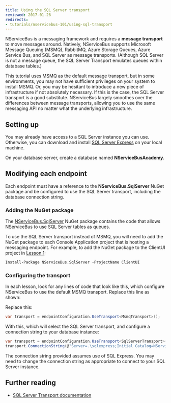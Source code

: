 ```yaml
---
title: Using the SQL Server transport
reviewed: 2017-01-26
redirects:
- tutorials/nservicebus-101/using-sql-transport
---
```


NServiceBus is a messaging framework and requires a **message transport** to move messages around. Natively, NServiceBus supports Microsoft Message Queuing (MSMQ), RabbitMQ, Azure Storage Queues, Azure Service Bus, and SQL Server as message transports. (Although SQL Server is not a message queue, the SQL Server Transport emulates queues within database tables.)

This tutorial uses MSMQ as the default message transport, but in some environments, you may not have sufficient privileges on your system to install MSMQ. Or, you may be hesitant to introduce a new piece of infrastructure if not absolutely necessary. If this is the case, the SQL Server transport is a good substitute. NServiceBus largely smoothes over the differences between message transports, allowing you to use the same messaging API no matter what the underlying infrastructure.


## Setting up

You may already have access to a SQL Server instance you can use. Otherwise, you can download and install [SQL Server Express](https://docs.microsoft.com/en-us/sql/relational-databases/developer-guides-for-sql-server) on your local machine.

On your database server, create a database named **NServiceBusAcademy**.


## Modifying each endpoint

Each endpoint must have a reference to the **NServiceBus.SqlServer** NuGet package and be configured to use the SQL Server transport, including the database connection string.


### Adding the NuGet package

The [NServiceBus.SqlServer](https://www.nuget.org/packages/NServiceBus.SqlServer) NuGet package contains the code that allows NServiceBus to use SQL Server tables as queues.

To use the SQL Server transport instead of MSMQ, you will need to add the NuGet package to each Console Application project that is hosting a messaging endpoint. For example, to add the NuGet package to the ClientUI project in [Lesson 1](1-getting-started/):

```ps
Install-Package NServiceBus.SqlServer -ProjectName ClientUI
```


### Configuring the transport

In each lesson, look for any lines of code that look like this, which configure NServiceBus to use the default MSMQ transport. Replace this line as shown:

Replace this:

```cs
var transport = endpointConfiguration.UseTransport<MsmqTransport>();
```

With this, which will select the SQL Server transport, and configure a connection string to your database instance:

```cs
var transport = endpointConfiguration.UseTransport<SqlServerTransport>();
transport.ConnectionString(@"Server=.\sqlexpress;Initial Catalog=NServiceBusAcademy;Trusted_Connection=true;Max Pool Size=100;");
```

The connection string provided assumes use of SQL Express. You may need to change the connection string as appropriate to connect to your SQL Server instance.


## Further reading

* [SQL Server Transport documentation](/transports/sql/)